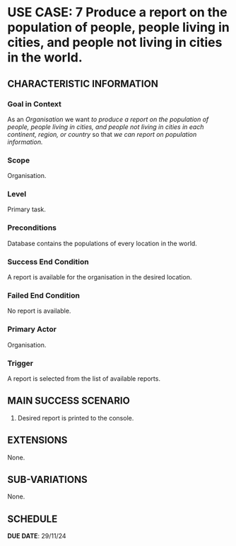 # USE CASE: 7  Produce a report on the population of people, people living in cities, and people not living in cities in the world.

## CHARACTERISTIC INFORMATION

### Goal in Context

As an *Organisation* we want *to produce a report on the population of people, people living in cities, and people not living in cities in each continent, region, or country* so that *we can report on population information.*

### Scope

Organisation.

### Level

Primary task.

### Preconditions

Database contains the populations of every location in the world.

### Success End Condition

A report is available for the organisation in the desired location.

### Failed End Condition

No report is available.

### Primary Actor

Organisation.

### Trigger

A report is selected from the list of available reports.

## MAIN SUCCESS SCENARIO

1. Desired report is printed to the console.

## EXTENSIONS

None.

## SUB-VARIATIONS

None.

## SCHEDULE

**DUE DATE**: 29/11/24